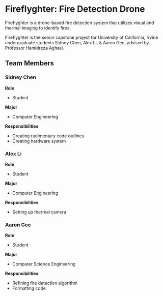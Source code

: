 # Fireflyghter: Fire Detection Drone

Fireflyghter is a drone-based fire detection system that utilizes visual and thermal imaging to identify fires.

Fireflyghter is the senior capstone project for University of California, Irvine undergraduate students Sidney Chen, Alex Li, & Aaron Gee, advised by Professor Hamidreza Aghasi.

## Team Members
### Sidney Chen
**Role**
- Student

**Major**
- Computer Engineering

**Responsibilities**
- Creating rudimentary code outlines
- Creating hardware system

### Alex Li
**Role**
- Student

**Major**
- Computer Engineering

**Responsibilities**
- Setting up thermal camera

### Aaron Gee
**Role**
- Student

**Major**
- Computer Science Engineering

**Responsibilities**
- Refining fire detection algorithm
- Formatting code